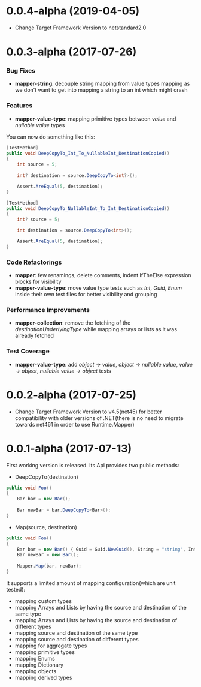 # 0.0.4-alpha (2019-04-05)
* Change Target Framework Version to netstandard2.0

# 0.0.3-alpha (2017-07-26)

### Bug Fixes

* **mapper-string**: decouple string mapping from value types mapping as we don't want to get into mapping a string to an int which might crash

### Features

* **mapper-value-type**: mapping primitive types between *value* and *nullable value* types

You can now do something like this:

```c#
[TestMethod]
public void DeepCopyTo_Int_To_NullableInt_DestinationCopied()
{
    int source = 5;
    
    int? destination = source.DeepCopyTo<int?>();

    Assert.AreEqual(5, destination);
}
```

```c#
[TestMethod]
public void DeepCopyTo_NullableInt_To_Int_DestinationCopied()
{
    int? source = 5;

    int destination = source.DeepCopyTo<int>();

    Assert.AreEqual(5, destination);
}
```


### Code Refactorings

* **mapper**: few renamings, delete comments, indent IfTheElse expression blocks for visibility
* **mapper-value-type**: move value type tests such as *Int*, *Guid*, *Enum* inside their own test files for better visibility and grouping

### Performance Improvements

* **mapper-collection**: remove the fetching of the *destinationUnderlyingType* while mapping arrays or lists as it was already fetched

### Test Coverage

* **mapper-value-type**: add *object -> value*, *object -> nullable value*, *value -> object*, *nullable value -> object* tests

# 0.0.2-alpha (2017-07-25)
* Change Target Framework Version to v4.5(net45) for better compatibility with older versions of .NET(there is no need to migrate towards net461 in order to use Runtime.Mapper)

# 0.0.1-alpha (2017-07-13)
First working version is released. Its Api provides two public methods:

* DeepCopyTo<T>(destination)

```c#
public void Foo()
{
    Bar bar = new Bar();
    
    Bar newBar = bar.DeepCopyTo<Bar>();
}
```

* Map(source, destination)

```c#
public void Foo()
{
    Bar bar = new Bar() { Guid = Guid.NewGuid(), String = "string", Int = 123 };
    Bar newBar = new Bar();
    
    Mapper.Map(bar, newBar);
}
```

It supports a limited amount of mapping configuration(which are unit tested):
* mapping custom types
* mapping Arrays and Lists by having the source and destination of the same type
* mapping Arrays and Lists by having the source and destination of different types
* mapping source and destination of the same type
* mapping source and destination of different types
* mapping for aggregate types
* mapping primitive types
* mapping Enums
* mapping Dictionary
* mapping objects
* mapping derived types
